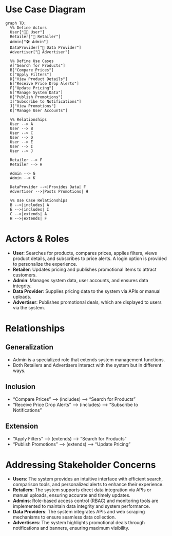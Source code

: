 # Use Case Diagram

```mermaid
graph TD;
  %% Define Actors
  User["🧑‍💻 User"] 
  Retailer["🏪 Retailer"]
  Admin["🛠️ Admin"]
  DataProvider["🔗 Data Provider"]
  Advertiser["📢 Advertiser"]
  
  %% Define Use Cases
  A["Search for Products"]
  B["Compare Prices"]
  C["Apply Filters"]
  D["View Product Details"]
  E["Receive Price Drop Alerts"]
  F["Update Pricing"]
  G["Manage System Data"]
  H["Publish Promotions"]
  I["Subscribe to Notifications"]
  J["View Promotions"]
  K["Manage User Accounts"]
  
  %% Relationships
  User --> A
  User --> B
  User --> C
  User --> D
  User --> E
  User --> I
  User --> J

  Retailer --> F
  Retailer --> H

  Admin --> G
  Admin --> K

  DataProvider -->|Provides Data| F
  Advertiser -->|Posts Promotions| H

  %% Use Case Relationships
  B -->|includes| A
  E -->|includes| I
  C -->|extends| A
  H -->|extends| F
```

# Actors & Roles
- **User**: Searches for products, compares prices, applies filters, views product details, and subscribes to price alerts. A login option is provided to personalize the experience.
- **Retailer**: Updates pricing and publishes promotional items to attract customers.
- **Admin**: Manages system data, user accounts, and ensures data integrity.
- **Data Provider**: Supplies pricing data to the system via APIs or manual uploads.
- **Advertiser**: Publishes promotional deals, which are displayed to users via the system.

# Relationships

## Generalization
- Admin is a specialized role that extends system management functions.
- Both Retailers and Advertisers interact with the system but in different ways.

## Inclusion
- “Compare Prices” ⟶ (includes) ⟶ “Search for Products”
- “Receive Price Drop Alerts” ⟶ (includes) ⟶ “Subscribe to Notifications”

## Extension
- “Apply Filters” ⟶ (extends) ⟶ “Search for Products”
- “Publish Promotions” ⟶ (extends) ⟶ “Update Pricing”

# Addressing Stakeholder Concerns
- **Users**: The system provides an intuitive interface with efficient search, comparison tools, and personalized alerts to enhance their experience.
- **Retailers**: The system supports direct data integration via APIs or manual uploads, ensuring accurate and timely updates.
- **Admins**: Role-based access control (RBAC) and monitoring tools are implemented to maintain data integrity and system performance.
- **Data Providers**: The system integrates APIs and web scraping mechanisms to ensure seamless data collection.
- **Advertisers**: The system highlights promotional deals through notifications and banners, ensuring maximum visibility.
